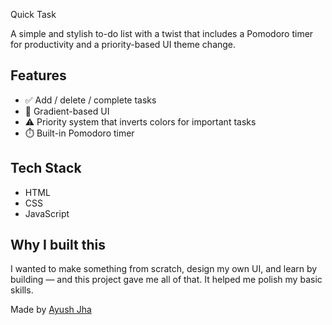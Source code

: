 Quick Task

A simple and stylish to-do list with a twist that includes a Pomodoro timer for productivity and a priority-based UI theme change.

## Features
- ✅ Add / delete / complete tasks
- 🔄 Gradient-based UI
- ⚠️ Priority system that inverts colors for important tasks
- ⏱️ Built-in Pomodoro timer

## Tech Stack
- HTML
- CSS
- JavaScript

## Why I built this
I wanted to make something from scratch, design my own UI, and learn by building — and this project gave me all of that. It helped me polish my basic skills.

Made by [Ayush Jha](https://github.com/Ayushjha-001)
